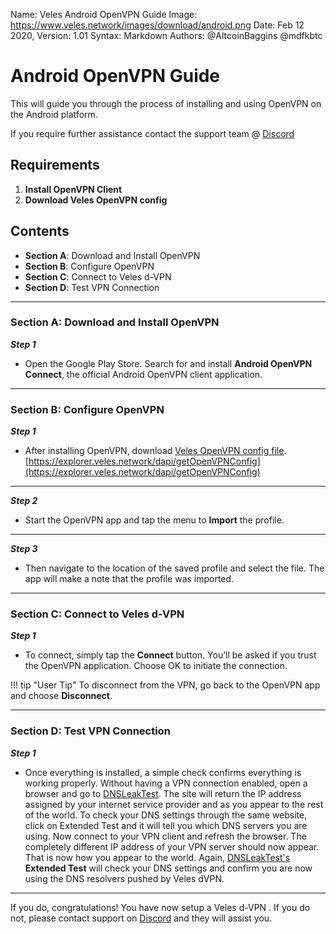 Name:           Veles Android OpenVPN Guide
Image:          https://www.veles.network/images/download/android.png
Date:           Feb 12 2020,
Version: 		1.01
Syntax:         Markdown
Authors:        @AltcoinBaggins @mdfkbtc

# Android OpenVPN Guide 
This will guide you through the process of installing and using OpenVPN on the Android platform.  

If you require further assistance contact the support team @ [Discord](https://discord.gg/P528fGg)

## Requirements
1) **Install OpenVPN Client**  
2) **Download Veles OpenVPN config**  

## Contents
* **Section A**: Download and Install OpenVPN
* **Section B**: Configure OpenVPN
* **Section C**: Connect to Veles d-VPN
* **Section D**: Test VPN Connection
***

### Section A: Download and Install OpenVPN

***Step 1***

* Open the Google Play Store. Search for and install **Android OpenVPN Connect**, the official Android OpenVPN client application.

***

### Section B: Configure OpenVPN

***Step 1***  

* After installing OpenVPN, download [Veles OpenVPN config file](https://explorer.veles.network/dapi/getOpenVPNConfig).  
[https://explorer.veles.network/dapi/getOpenVPNConfig](https://explorer.veles.network/dapi/getOpenVPNConfig)

***

***Step 2***  

* Start the OpenVPN app and tap the menu to **Import** the profile.

***

***Step 3***  

* Then navigate to the location of the saved profile and select the file. The app will make a note that the profile was imported.

***

### Section C: Connect to Veles d-VPN 

***Step 1***  

* To connect, simply tap the **Connect** button. You’ll be asked if you trust the OpenVPN application. Choose OK to initiate the connection.  

!!! tip "User Tip"
	To disconnect from the VPN, go back to the OpenVPN app and choose **Disconnect**.  

***

### Section D: Test VPN Connection

***Step 1***  

* Once everything is installed, a simple check confirms everything is working properly. Without having a VPN connection enabled, open a browser and go to [DNSLeakTest](https://www.dnsleaktest.com/).
The site will return the IP address assigned by your internet service provider and as you appear to the rest of the world. To check your DNS settings through the same website, click on Extended Test and it will tell you which DNS servers you are using.
Now connect to your VPN client and refresh the browser. The completely different IP address of your VPN server should now appear. That is now how you appear to the world. Again, [DNSLeakTest's](https://www.dnsleaktest.com/) **Extended Test** will check your DNS settings and confirm you are now using the DNS resolvers pushed by Veles dVPN.

***

If you do, congratulations! You have now setup a Veles d-VPN . If you do not, please contact support on [Discord](https://discord.gg/P528fGg) and they will assist you.  
